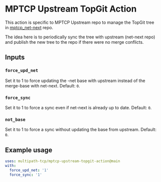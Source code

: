 # MPTCP Upstream TopGit Action

This action is specific to MPTCP Upstream repo to manage the TopGit tree in
[mptcp_net-next](https://github.com/multipath-tcp/mptcp_net-next) repo.

The idea here is to periodically sync the tree with upstream (net-next repo) and
publish the new tree to the repo if there were no merge conflicts.

## Inputs

### `force_upd_net`
Set it to 1 to force updating the -net base with upstream instead of the
merge-base with net-next. Default: `0`.

### `force_sync`

Set it to 1 to force a sync even if net-next is already up to date. Default:
`0`.

### `not_base`

Set it to 1 to force a sync without updating the base from upstream. Default:
`0`.

## Example usage

```yaml
uses: multipath-tcp/mptcp-upstream-topgit-action@main
with:
  force_upd_net: '1'
  force_sync: '1'
```
